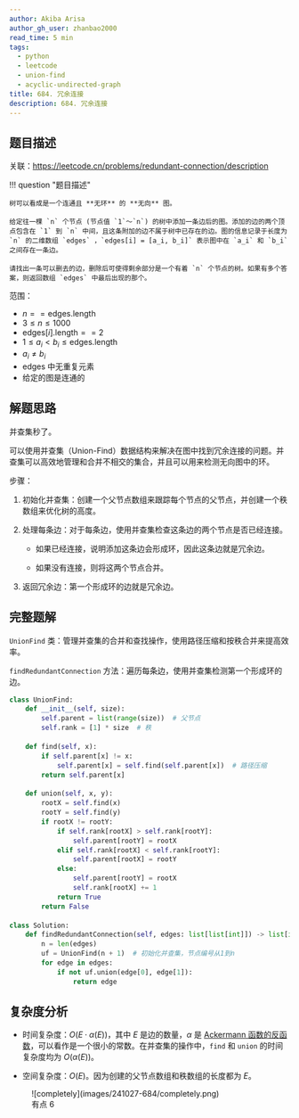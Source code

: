 ```yaml
---
author: Akiba Arisa
author_gh_user: zhanbao2000
read_time: 5 min
tags:
  - python
  - leetcode
  - union-find
  - acyclic-undirected-graph
title: 684. 冗余连接
description: 684. 冗余连接
---
```


## 题目描述

关联：https://leetcode.cn/problems/redundant-connection/description

!!! question "题目描述"

    树可以看成是一个连通且 **无环** 的 **无向** 图。

    给定往一棵 `n` 个节点 (节点值 `1`～`n`) 的树中添加一条边后的图。添加的边的两个顶点包含在 `1` 到 `n` 中间，且这条附加的边不属于树中已存在的边。图的信息记录于长度为 `n` 的二维数组 `edges` ，`edges[i] = [a_i, b_i]` 表示图中在 `a_i` 和 `b_i` 之间存在一条边。

    请找出一条可以删去的边，删除后可使得剩余部分是一个有着 `n` 个节点的树。如果有多个答案，则返回数组 `edges` 中最后出现的那个。

范围：

 - $n == \text{edges.length}$
 - $3 \leq n \leq 1000$
 - $\text{edges}[i].\text{length} == 2$
 - $1 \leq a_i < b_i \leq \text{edges.length}$
 - $a_i \neq b_i$
 - $\text{edges}$ 中无重复元素
 - 给定的图是连通的

## 解题思路

并查集秒了。

可以使用并查集（Union-Find）数据结构来解决在图中找到冗余连接的问题。并查集可以高效地管理和合并不相交的集合，并且可以用来检测无向图中的环。

步骤：

1. 初始化并查集：创建一个父节点数组来跟踪每个节点的父节点，并创建一个秩数组来优化树的高度。

2. 处理每条边：对于每条边，使用并查集检查这条边的两个节点是否已经连接。

    - 如果已经连接，说明添加这条边会形成环，因此这条边就是冗余边。

    - 如果没有连接，则将这两个节点合并。

3. 返回冗余边：第一个形成环的边就是冗余边。

## 完整题解

`UnionFind` 类：管理并查集的合并和查找操作，使用路径压缩和按秩合并来提高效率。

`findRedundantConnection` 方法：遍历每条边，使用并查集检测第一个形成环的边。

```python
class UnionFind:
    def __init__(self, size):
        self.parent = list(range(size))  # 父节点
        self.rank = [1] * size  # 秩

    def find(self, x):
        if self.parent[x] != x:
            self.parent[x] = self.find(self.parent[x])  # 路径压缩
        return self.parent[x]

    def union(self, x, y):
        rootX = self.find(x)
        rootY = self.find(y)
        if rootX != rootY:
            if self.rank[rootX] > self.rank[rootY]:
                self.parent[rootY] = rootX
            elif self.rank[rootX] < self.rank[rootY]:
                self.parent[rootX] = rootY
            else:
                self.parent[rootY] = rootX
                self.rank[rootX] += 1
            return True
        return False

class Solution:
    def findRedundantConnection(self, edges: list[list[int]]) -> list[int]:
        n = len(edges)
        uf = UnionFind(n + 1)  # 初始化并查集，节点编号从1到n
        for edge in edges:
            if not uf.union(edge[0], edge[1]):
                return edge
```

## 复杂度分析

 - 时间复杂度：$O(E \cdot \alpha(E))$，其中 $E$ 是边的数量，$\alpha$ 是 [Ackermann 函数的反函数](https://zh.wikipedia.org/wiki/%E9%98%BF%E5%85%8B%E6%9B%BC%E5%87%BD%E6%95%B8#%E5%8F%8D%E5%87%BD%E6%95%B8)，可以看作是一个很小的常数。在并查集的操作中，`find` 和 `union` 的时间复杂度均为 $O(\alpha(E))$。

 - 空间复杂度：$O(E)$。因为创建的父节点数组和秩数组的长度都为 $E$。

<figure markdown>
  ![completely](images/241027-684/completely.png)
  <figcaption>有点 6</figcaption>
</figure>

